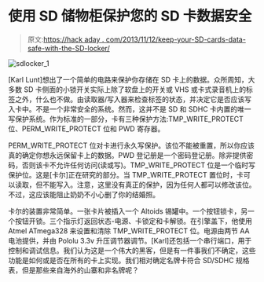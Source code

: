 # 使用 SD 储物柜保护您的 SD 卡数据安全

> 原文:[https://hack aday . com/2013/11/12/keep-your-SD-cards-data-safe-with-the-SD-locker/](https://hackaday.com/2013/11/12/keep-your-sd-cards-data-safe-with-the-sd-locker/)

![sdlocker_1](../Images/d1e5e1be6d2bcef2d098516d334882bb.png)

[Karl Lunt]想出了一个简单的电路来保护你存储在 SD 卡上的数据。众所周知，大多数 SD 卡侧面的小锁开关实际上除了软盘上的开关或 VHS 或卡式录音机上的标签之外，什么也不做。由读取器/写入器来检查标签的状态，并决定它是否应该写入卡中。不是一个非常安全的系统。然而，这并不是 SD 和 SDHC 卡内置的唯一写保护系统。作为标准的一部分，卡有三种保护方法:TMP_WRITE_PROTECT 位、PERM_WRITE_PROTECT 位和 PWD 寄存器。

PERM_WRITE_PROTECT 位对卡进行永久写保护。该位不能被重置，所以你应该真的确定你想永远保留卡上的数据。PWD 登记册是一个密码登记册。除非提供密码，否则该卡不允许任何访问(读或写)。TMP_WRITE_PROTECT 位是一个临时写保护位。这是[卡尔]正在研究的部分。当 TMP_WRITE_PROTECT 置位时，卡可以读取，但不能写入。注意，这里没有真正的保护，因为任何人都可以修改该位。不过，这应该能阻止奶奶不小心删了你的结婚照。

卡尔的装置非常简单。一张卡片被插入一个 Altoids 锡罐中。一个按钮锁卡，另一个按钮开锁。三个指示灯返回状态-电源、卡锁定和卡解锁。在引擎盖下，他使用 Atmel ATmega328 来设置和清除 TMP_WRITE_PROTECT 位。电源由两节 AA 电池提供，并由 Pololu 3.3v 升压调节器调节。[Karl]还包括一个串行端口，用于控制和调试信息。我们认为这是一个伟大的黑客，但是有一件事我们不确定，这些功能是如何或是否在所有的卡上实现。我们相对确定名牌卡符合 SD/SDHC 规格表，但是那些来自海外的山寨和非名牌呢？